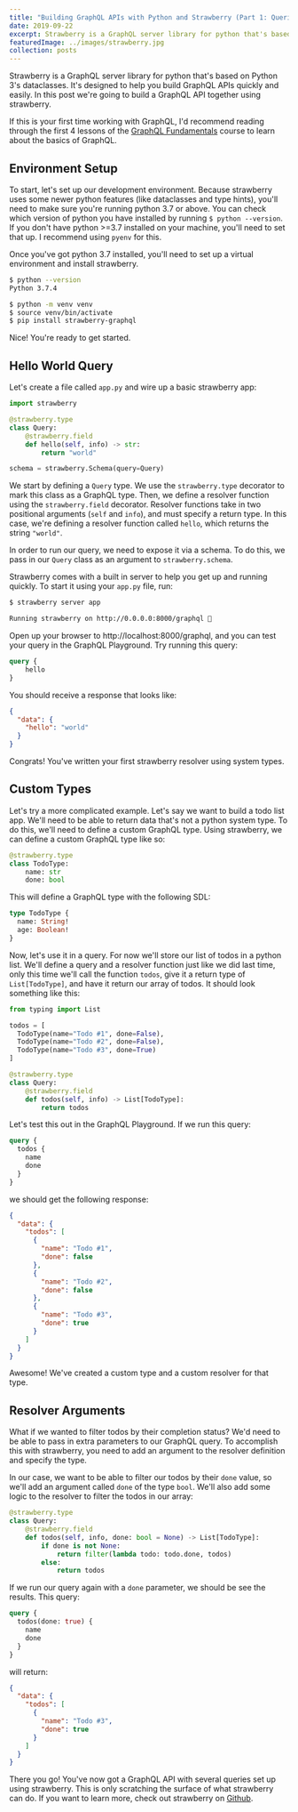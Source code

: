 ```yaml
---
title: "Building GraphQL APIs with Python and Strawberry (Part 1: Queries)"
date: 2019-09-22
excerpt: Strawberry is a GraphQL server library for python that's based on Python 3's dataclasses. It's designed...
featuredImage: ../images/strawberry.jpg
collection: posts
---
```


Strawberry is a GraphQL server library for python that's based on Python 3's dataclasses. It's designed to help you build GraphQL APIs quickly and easily. In this post we're going to build a GraphQL API together using strawberry.


If this is your first time working with GraphQL, I'd recommend reading through the first 4 lessons of the [GraphQL Fundamentals](https://www.howtographql.com/basics/0-introduction/) course to learn about the basics of GraphQL.


## Environment Setup
To start, let's set up our development environment. Because strawberry uses some newer python features (like dataclasses and type hints), you'll need to make sure you're running python 3.7 or above. You can check which version of python you have installed by running `$ python --version`. If you don't have python >=3.7 installed on your machine, you'll need to set that up. I recommend using `pyenv` for this.

Once you've got python 3.7 installed, you'll need to set up a virtual environment and install strawberry.

```bash
$ python --version
Python 3.7.4

$ python -m venv venv
$ source venv/bin/activate
$ pip install strawberry-graphql
```

Nice! You're ready to get started.

## Hello World Query
Let's create a file called `app.py` and wire up a basic strawberry app:

```python
import strawberry

@strawberry.type
class Query:
    @strawberry.field
    def hello(self, info) -> str:
        return "world"

schema = strawberry.Schema(query=Query)
```

We start by defining a `Query` type. We use the `strawberry.type` decorator to mark this class as a GraphQL type. Then, we define a resolver function using the `strawberry.field` decorator. Resolver functions take in two positional arguments (`self` and `info`), and must specify a return type. In this case, we're defining a resolver function called `hello`, which returns the string `"world"`.

In order to run our query, we need to expose it via a schema. To do this, we pass in our `Query` class as an argument to `strawberry.schema`.

Strawberry comes with a built in server to help you get up and running quickly. To start it using your `app.py` file, run:

```bash
$ strawberry server app

Running strawberry on http://0.0.0.0:8000/graphql 🍓
```

Open up your browser to http://localhost:8000/graphql, and you can test your query in the GraphQL Playground. Try running this query:

```graphql
query {
    hello
}
```

You should receive a response that looks like:

```json
{
  "data": {
    "hello": "world"
  }
}
```

Congrats! You've written your first strawberry resolver using system types.

## Custom Types

Let's try a more complicated example. Let's say we want to build a todo list app. We'll need to be able to return data that's not a python system type. To do this, we'll need to define a custom GraphQL type. Using strawberry, we can define a custom GraphQL type like so:

```python
@strawberry.type
class TodoType:
    name: str
    done: bool
```

This will define a GraphQL type with the following SDL:

```graphql
type TodoType {
  name: String!
  age: Boolean!
}
```

Now, let's use it in a query. For now we'll store our list of todos in a python list. We'll define a query and a resolver function just like we did last time, only this time we'll call the function `todos`, give it a return type of `List[TodoType]`, and have it return our array of todos. It should look something like this:

```python
from typing import List

todos = [
  TodoType(name="Todo #1", done=False),
  TodoType(name="Todo #2", done=False),
  TodoType(name="Todo #3", done=True)
]

@strawberry.type
class Query:
    @strawberry.field
    def todos(self, info) -> List[TodoType]:
        return todos
```

Let's test this out in the GraphQL Playground. If we run this query:

```graphql
query {
  todos {
    name
    done
  }
}
```

we should get the following response:

```json
{
  "data": {
    "todos": [
      {
        "name": "Todo #1",
        "done": false
      },
      {
        "name": "Todo #2",
        "done": false
      },
      {
        "name": "Todo #3",
        "done": true
      }
    ]
  }
}
```

Awesome! We've created a custom type and a custom resolver for that type.

## Resolver Arguments

What if we wanted to filter todos by their completion status? We'd need to be able to pass in extra parameters to our GraphQL query. To accomplish this with strawberry, you need to add an argument to the resolver definition and specify the type. 

In our case, we want to be able to filter our todos by their `done` value, so we'll add an argument called `done` of the type `bool`. We'll also add some logic to the resolver to filter the todos in our array:

```python
@strawberry.type
class Query:
    @strawberry.field
    def todos(self, info, done: bool = None) -> List[TodoType]:
        if done is not None:
            return filter(lambda todo: todo.done, todos)
        else:
            return todos
```

If we run our query again with a `done` parameter, we should be see the results. This query:

```graphql
query {
  todos(done: true) {
    name
    done
  }
}
```

will return:

```json
{
  "data": {
    "todos": [
      {
        "name": "Todo #3",
        "done": true
      }
    ]
  }
}
```

There you go! You've now got a GraphQL API with several queries set up using strawberry. This is only scratching the surface of what strawberry can do. If you want to learn more, check out strawberry on [Github](https://github.com/strawberry-graphql/strawberry).